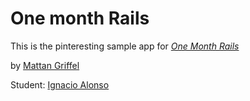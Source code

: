 # One month Rails

This is the pinteresting sample app for [*One Month Rails*](http://onemonthrails.com)

by [Mattan Griffel](http://mattangriffel.com)

Student: [Ignacio Alonso](http://about.me/ignacio.all)